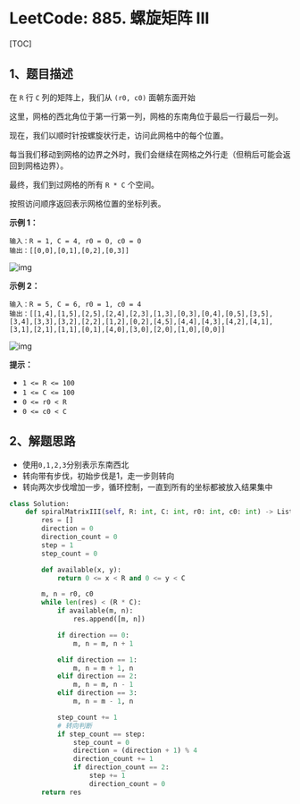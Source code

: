 # LeetCode: 885. 螺旋矩阵 III

[TOC]

## 1、题目描述

在 `R` 行 `C` 列的矩阵上，我们从 `(r0, c0)` 面朝东面开始

这里，网格的西北角位于第一行第一列，网格的东南角位于最后一行最后一列。

现在，我们以顺时针按螺旋状行走，访问此网格中的每个位置。

每当我们移动到网格的边界之外时，我们会继续在网格之外行走（但稍后可能会返回到网格边界）。

最终，我们到过网格的所有 `R * C` 个空间。

按照访问顺序返回表示网格位置的坐标列表。

 

**示例 1：**

```
输入：R = 1, C = 4, r0 = 0, c0 = 0
输出：[[0,0],[0,1],[0,2],[0,3]]
```

![img](http://markdown-images-1251766755.cos.ap-beijing.myqcloud.com/notebook/2019-09-19-083508.png)

**示例 2：**

```
输入：R = 5, C = 6, r0 = 1, c0 = 4
输出：[[1,4],[1,5],[2,5],[2,4],[2,3],[1,3],[0,3],[0,4],[0,5],[3,5],[3,4],[3,3],[3,2],[2,2],[1,2],[0,2],[4,5],[4,4],[4,3],[4,2],[4,1],[3,1],[2,1],[1,1],[0,1],[4,0],[3,0],[2,0],[1,0],[0,0]]
```

![img](http://markdown-images-1251766755.cos.ap-beijing.myqcloud.com/notebook/2019-09-19-083516.png)

**提示：**

- `1 <= R <= 100`
- `1 <= C <= 100`
- `0 <= r0 < R`
- `0 <= c0 < C`

## 2、解题思路

- 使用`0,1,2,3`分别表示东南西北
- 转向带有步伐，初始步伐是1，走一步则转向
- 转向两次步伐增加一步，循环控制，一直到所有的坐标都被放入结果集中



```python
class Solution:
    def spiralMatrixIII(self, R: int, C: int, r0: int, c0: int) -> List[List[int]]:
        res = []
        direction = 0
        direction_count = 0
        step = 1
        step_count = 0

        def available(x, y):
            return 0 <= x < R and 0 <= y < C

        m, n = r0, c0
        while len(res) < (R * C):
            if available(m, n):
                res.append([m, n])

            if direction == 0:
                m, n = m, n + 1

            elif direction == 1:
                m, n = m + 1, n
            elif direction == 2:
                m, n = m, n - 1
            elif direction == 3:
                m, n = m - 1, n

            step_count += 1
            # 转向判断
            if step_count == step:
                step_count = 0
                direction = (direction + 1) % 4
                direction_count += 1
                if direction_count == 2:
                    step += 1
                    direction_count = 0
        return res
```

